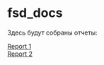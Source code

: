 # fsd_docs
Здесь будут собраны отчеты:

[Report 1](https://github.com/daniilprohorov/fsd_docs/blob/master/reports/report_1.md)
<br>
[Report 2](https://github.com/daniilprohorov/fsd_docs/blob/master/reports/report_2.md)
